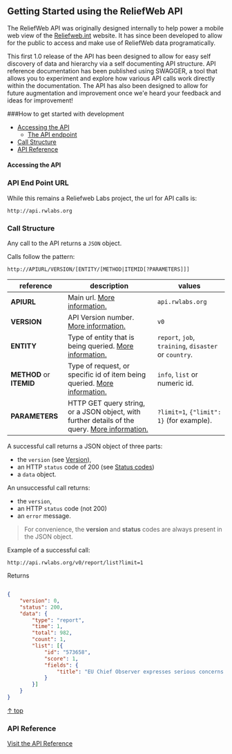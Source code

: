 ## Getting Started using the ReliefWeb API

The ReliefWeb API was originally designed internally to help power a mobile web view of the [Reliefweb.int](http://Reliefweb.int) website.  It has since been developed to allow for the public to access and make use of ReliefWeb data programatically.  

This first 1.0 release of the API has been designed to allow for easy self discovery of data and hierarchy via a self documenting API structure.  API reference documentation has been published using SWAGGER, a tool that allows you to experiment and explore how various API calls work directly within the documentation.  The API has also been designed to allow for future augmentation and improvement once we'e heard your feedback and ideas for improvement!

###How to get started with development

- [Accessing the API](#access)
    - [The API endpoint](#api-url)
- [Call Structure](#setup)
- [API Reference](#reference)

<a name="access"></a>
#### Accessing the API


<a name="api-url"></a>
### API End Point URL

While this remains a Reliefweb Labs project, the url for API calls is:

```
http://api.rwlabs.org
```

<a name="setup"></a>
### Call Structure
Any call to the API returns a `JSON` object.

Calls follow the pattern:

```
http://APIURL/VERSION/[ENTITY/[METHOD|ITEMID[?PARAMETERS]]]
```

| reference          | description | values |
| ------------------ | ----------- | ------ |
| **APIURL**         | Main url. [More information.](#api-url)  | `api.rwlabs.org` |
| **VERSION**        | API Version number. [More information.](#version) | `v0`|
| **ENTITY**         | Type of entity that is being queried. [More information.](#entities) | `report`, `job`, `training`, `disaster` or `country`. |
| **METHOD** or **ITEMID**| Type of request, or specific id of item being queried. [More information.](#methods) | `info`, `list` or numeric id. |
| **PARAMETERS**     | HTTP GET query string, or a JSON object, with further details of the query. [More information.](#parameters) | `?limit=1`, `{"limit": 1}` (for example). |

A successful call returns a JSON object of three parts:

* the `version` (see [Version](#version)),
* an HTTP `status` code of 200 (see [Status codes](#status-codes))
* a `data` object.

An unsuccessful call returns:

* the `version`,
* an HTTP `status` code (not 200)
* an `error` message.

> For convenience, the **version** and **status** codes are always present in the JSON object.

Example of a successful call:

```
http://api.rwlabs.org/v0/report/list?limit=1
```

Returns

```json

{
	"version": 0,
	"status": 200,
	"data": {
		"type": "report",
		"time": 1,
		"total": 982,
		"count": 1,
		"list": [{
			"id": "573658",
			"score": 1,
			"fields": {
				"title": "EU Chief Observer expresses serious concerns about levels of violence affecting the campaign during a visit to Peshawar"
			}
		}]
	}
}
```

[&uarr; top](#top)

<a name="reference"></a>
### API Reference
[Visit the API  Reference](/api_reference.md)
